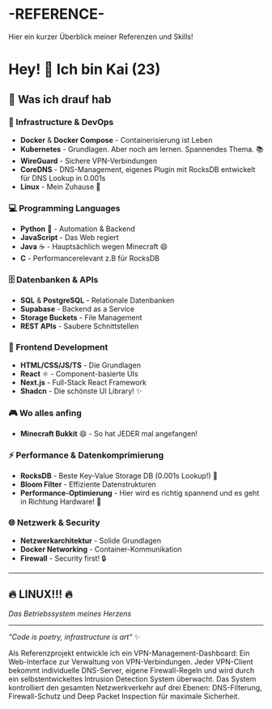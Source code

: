 # -REFERENCE-
Hier ein kurzer Überblick meiner Referenzen und Skills! 


# Hey! 👋 Ich bin Kai (23)

## 🚀 Was ich drauf hab

### 🐳 Infrastructure & DevOps
- **Docker** & **Docker Compose** - Containerisierung ist Leben
- **Kubernetes** - Grundlagen. Aber noch am lernen. Spannendes Thema. 📚
- **WireGuard** - Sichere VPN-Verbindungen
- **CoreDNS** - DNS-Management, eigenes Plugin mit RocksDB entwickelt für DNS Lookup in 0.001s
- **Linux** - Mein Zuhause 🐧

### 💻 Programming Languages
- **Python** 🐍 - Automation & Backend
- **JavaScript** - Das Web regiert
- **Java** ☕ - Hauptsächlich wegen Minecraft 😄
- **C** - Performancerelevant z.B für RocksDB


### 🗄️ Datenbanken & APIs
- **SQL** & **PostgreSQL** - Relationale Datenbanken
- **Supabase** - Backend as a Service
- **Storage Buckets** - File Management
- **REST APIs** - Saubere Schnittstellen

### 🎨 Frontend Development
- **HTML/CSS/JS/TS** - Die Grundlagen
- **React** ⚛️ - Component-basierte UIs
- **Next.js** - Full-Stack React Framework
- **Shadcn** - Die schönste UI Library! ✨

### 🎮 Wo alles anfing
- **Minecraft Bukkit** 😄 - So hat JEDER mal angefangen!

### ⚡ Performance & Datenkomprimierung
- **RocksDB** - Beste Key-Value Storage DB (0.001s Lookup!) 🚄
- **Bloom Filter** - Effiziente Datenstrukturen
- **Performance-Optimierung** - Hier wird es richtig spannend und es geht in Richtung Hardware! 🔧

### 🌐 Netzwerk & Security
- **Netzwerkarchitektur** - Solide Grundlagen
- **Docker Networking** - Container-Kommunikation
- **Firewall** - Security first! 🔒

---

## 🔥 **LINUX!!!** 🔥
*Das Betriebssystem meines Herzens*

---

*"Code is poetry, infrastructure is art"* ✨


Als Referenzprojekt entwickle ich ein VPN-Management-Dashboard: Ein Web-Interface zur Verwaltung von VPN-Verbindungen. Jeder VPN-Client bekommt individuelle DNS-Server, eigene Firewall-Regeln und wird durch ein selbstentwickeltes Intrusion Detection System überwacht. Das System kontrolliert den gesamten Netzwerkverkehr auf drei Ebenen: DNS-Filterung, Firewall-Schutz und Deep Packet Inspection für maximale Sicherheit.
